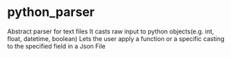 # python_parser
Abstract parser for text files
It casts raw input to python objects(e.g. int, float, datetime, boolean)
Lets the user apply a function or a specific casting to the specified field in a Json File
